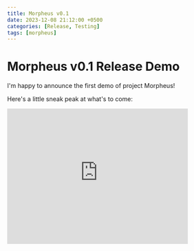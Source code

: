 ```yaml
---
title: Morpheus v0.1
date: 2023-12-08 21:12:00 +0500
categories: [Release, Testing]
tags: [morpheus]
---
```


# Morpheus v0.1 Release Demo

I'm happy to announce the first demo of project Morpheus!

Here's a little sneak peak at what's to come:

<iframe width="420" height="315" src="http://www.youtube.com/embed/uBPPXIbcJOo" frameborder="0" allowfullscreen></iframe>
